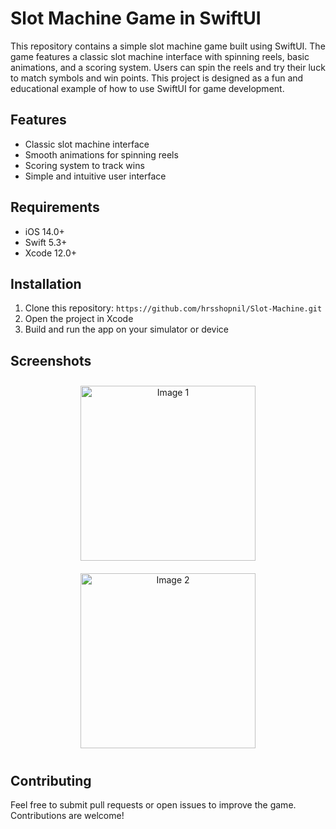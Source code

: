 # Slot Machine Game in SwiftUI

This repository contains a simple slot machine game built using SwiftUI. The game features a classic slot machine interface with spinning reels, basic animations, and a scoring system. Users can spin the reels and try their luck to match symbols and win points. This project is designed as a fun and educational example of how to use SwiftUI for game development.

## Features
- Classic slot machine interface
- Smooth animations for spinning reels
- Scoring system to track wins
- Simple and intuitive user interface

## Requirements
- iOS 14.0+
- Swift 5.3+
- Xcode 12.0+

## Installation
1. Clone this repository: `https://github.com/hrsshopnil/Slot-Machine.git`
2. Open the project in Xcode
3. Build and run the app on your simulator or device

## Screenshots
<p align="center">
  <img src="https://github.com/user-attachments/assets/a49a5d99-e9e4-4f0d-bbf4-dbca2f98bd04" alt="Image 1" style="margin: 10px; width: 280px;">
  <img src="https://github.com/user-attachments/assets/5c140c99-d6a8-4701-8b81-119b639bef91" alt="Image 2" style="margin: 10px; width: 280px;">
</p>

## Contributing
Feel free to submit pull requests or open issues to improve the game. Contributions are welcome!

